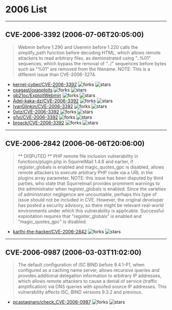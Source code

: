 # 2006 List

---
## CVE-2006-3392 (2006-07-06T20:05:00)
> Webmin before 1.290 and Usermin before 1.220 calls the simplify_path function before decoding HTML, which allows remote attackers to read arbitrary files, as demonstrated using "..%01" sequences, which bypass the removal of "../" sequences before bytes such as "%01" are removed from the filename.  NOTE: This is a different issue than CVE-2006-3274.
- [kernel-cyber/CVE-2006-3392](https://github.com/kernel-cyber/CVE-2006-3392)	<img alt="forks" src="https://img.shields.io/github/forks/kernel-cyber/CVE-2006-3392">	<img alt="stars" src="https://img.shields.io/github/stars/kernel-cyber/CVE-2006-3392">
- [oxagast/oxasploits](https://github.com/oxagast/oxasploits)	<img alt="forks" src="https://img.shields.io/github/forks/oxagast/oxasploits">	<img alt="stars" src="https://img.shields.io/github/stars/oxagast/oxasploits">
- [gb21oc/ExploitWebmin](https://github.com/gb21oc/ExploitWebmin)	<img alt="forks" src="https://img.shields.io/github/forks/gb21oc/ExploitWebmin">	<img alt="stars" src="https://img.shields.io/github/stars/gb21oc/ExploitWebmin">
- [Adel-kaka-dz/CVE-2006-3392](https://github.com/Adel-kaka-dz/CVE-2006-3392)	<img alt="forks" src="https://img.shields.io/github/forks/Adel-kaka-dz/CVE-2006-3392">	<img alt="stars" src="https://img.shields.io/github/stars/Adel-kaka-dz/CVE-2006-3392">
- [IvanGlinkin/CVE-2006-3392](https://github.com/IvanGlinkin/CVE-2006-3392)	<img alt="forks" src="https://img.shields.io/github/forks/IvanGlinkin/CVE-2006-3392">	<img alt="stars" src="https://img.shields.io/github/stars/IvanGlinkin/CVE-2006-3392">
- [0xtz/CVE-2006-3392](https://github.com/0xtz/CVE-2006-3392)	<img alt="forks" src="https://img.shields.io/github/forks/0xtz/CVE-2006-3392">	<img alt="stars" src="https://img.shields.io/github/stars/0xtz/CVE-2006-3392">
- [g1vi/CVE-2006-3392](https://github.com/g1vi/CVE-2006-3392)	<img alt="forks" src="https://img.shields.io/github/forks/g1vi/CVE-2006-3392">	<img alt="stars" src="https://img.shields.io/github/stars/g1vi/CVE-2006-3392">
- [brosck/CVE-2006-3392](https://github.com/brosck/CVE-2006-3392)	<img alt="forks" src="https://img.shields.io/github/forks/brosck/CVE-2006-3392">	<img alt="stars" src="https://img.shields.io/github/stars/brosck/CVE-2006-3392">

---
## CVE-2006-2842 (2006-06-06T20:06:00)
> ** DISPUTED **  PHP remote file inclusion vulnerability in functions/plugin.php in SquirrelMail 1.4.6 and earlier, if register_globals is enabled and magic_quotes_gpc is disabled, allows remote attackers to execute arbitrary PHP code via a URL in the plugins array parameter.  NOTE: this issue has been disputed by third parties, who state that Squirrelmail provides prominent warnings to the administrator when register_globals is enabled.  Since the varieties of administrator negligence are uncountable, perhaps this type of issue should not be included in CVE.  However, the original developer has posted a security advisory, so there might be relevant real-world environments under which this vulnerability is applicable. Successful exploitation requires that "register_globals" is enabled and "magic_quotes_gpc" is disabled.
- [karthi-the-hacker/CVE-2006-2842](https://github.com/karthi-the-hacker/CVE-2006-2842)	<img alt="forks" src="https://img.shields.io/github/forks/karthi-the-hacker/CVE-2006-2842">	<img alt="stars" src="https://img.shields.io/github/stars/karthi-the-hacker/CVE-2006-2842">

---
## CVE-2006-0987 (2006-03-03T11:02:00)
> The default configuration of ISC BIND before 9.4.1-P1, when configured as a caching name server, allows recursive queries and provides additional delegation information to arbitrary IP addresses, which allows remote attackers to cause a denial of service (traffic amplification) via DNS queries with spoofed source IP addresses. This vulnerability affects ISC, BIND versions 9.3.2 and previous.
- [pcastagnaro/check_CVE-2006-0987](https://github.com/pcastagnaro/check_CVE-2006-0987)	<img alt="forks" src="https://img.shields.io/github/forks/pcastagnaro/check_CVE-2006-0987">	<img alt="stars" src="https://img.shields.io/github/stars/pcastagnaro/check_CVE-2006-0987">
